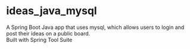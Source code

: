 # ideas_java_mysql
A Spring Boot Java app that uses mysql, which allows users to login and post their ideas on a public board.  
Built with Spring Tool Suite  
